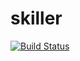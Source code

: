 # skiller
[![Build Status](https://travis-ci.org/ohorodnyk/skiller.svg?branch=master)](https://travis-ci.org/ohorodnyk/skiller)
